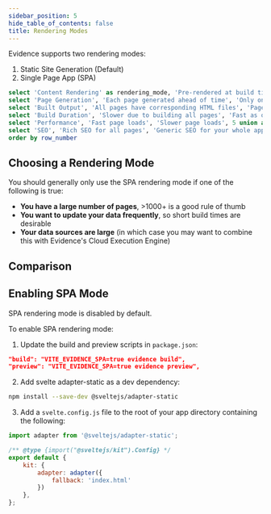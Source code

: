 ```yaml
---
sidebar_position: 5
hide_table_of_contents: false
title: Rendering Modes
---
```


Evidence supports two rendering modes:

1. Static Site Generation (Default)
2. Single Page App (SPA)


```sql rendering_modes
select 'Content Rendering' as rendering_mode, 'Pre-rendered at build time' as static_site_generation, 'Rendered on the client side' as single_page_app, 1 as row_number union all
select 'Page Generation', 'Each page generated ahead of time', 'Only one HTML file generated', 2 union all
select 'Built Output', 'All pages have corresponding HTML files', 'Pages rendered on the fly using JavaScript', 3 union all
select 'Build Duration', 'Slower due to building all pages', 'Fast as only one page is built', 4 union all
select 'Performance', 'Fast page loads', 'Slower page loads', 5 union all
select 'SEO', 'Rich SEO for all pages', 'Generic SEO for your whole app', 6
order by row_number
```

## Choosing a Rendering Mode

You should generally only use the SPA rendering mode if one of the following is true:
- **You have a large number of pages**, >1000+ is a good rule of thumb
- **You want to update your data frequently**, so short build times are desirable
- **Your data sources are large** (in which case you may want to combine this with Evidence's Cloud Execution Engine)

## Comparison

<DataTable data={rendering_modes} wrapTitles>
    <Column id=rendering_mode />
    <Column id=static_site_generation wrap/>
    <Column id=single_page_app wrap/>
</DataTable>

## Enabling SPA Mode

SPA rendering mode is disabled by default.

To enable SPA rendering mode:

1. Update the build and preview scripts in `package.json`:

```json
"build": "VITE_EVIDENCE_SPA=true evidence build",
"preview": "VITE_EVIDENCE_SPA=true evidence preview",
```

2. Add svelte adapter-static as a dev dependency:

```bash
npm install --save-dev @sveltejs/adapter-static
```

3. Add a `svelte.config.js` file to the root of your app directory containing the following:

```javascript
import adapter from '@sveltejs/adapter-static';

/** @type {import("@sveltejs/kit").Config} */
export default {
    kit: {
        adapter: adapter({
            fallback: 'index.html'
        })
    },
};
```



